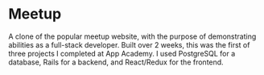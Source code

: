 # Meetup
A clone of the popular meetup website, with the purpose of demonstrating abilities as a full-stack developer. Built over 2 weeks, this was the first of three projects I completed at App Academy. I used PostgreSQL for a database, Rails for a backend, and React/Redux for the frontend. 
